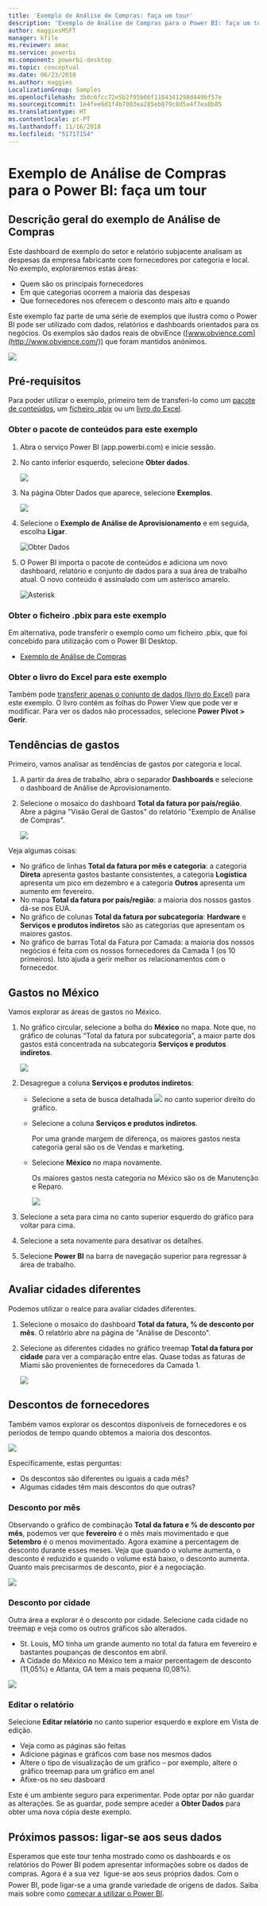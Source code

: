 ```yaml
---
title: 'Exemplo de Análise de Compras: faça um tour'
description: 'Exemplo de Análise de Compras para o Power BI: faça um tour'
author: maggiesMSFT
manager: kfile
ms.reviewer: amac
ms.service: powerbi
ms.component: powerbi-desktop
ms.topic: conceptual
ms.date: 06/23/2018
ms.author: maggies
LocalizationGroup: Samples
ms.openlocfilehash: 3b0c6fcc72e5b2f95b06f1184341298d449bf57e
ms.sourcegitcommit: 1e4fee6d1f4b7803ea285eb879c8d5a4f7ea8b85
ms.translationtype: HT
ms.contentlocale: pt-PT
ms.lasthandoff: 11/16/2018
ms.locfileid: "51717154"
---
```

# <a name="procurement-analysis-sample-for-power-bi-take-a-tour"></a>Exemplo de Análise de Compras para o Power BI: faça um tour

## <a name="overview-of-the-procurement-analysis-sample"></a>Descrição geral do exemplo de Análise de Compras
Este dashboard de exemplo do setor e relatório subjacente analisam as despesas da empresa fabricante com fornecedores por categoria e local. No exemplo, exploraremos estas áreas:

* Quem são os principais fornecedores
* Em que categorias ocorrem a maioria das despesas
* Que fornecedores nos oferecem o desconto mais alto e quando

Este exemplo faz parte de uma série de exemplos que ilustra como o Power BI pode ser utilizado com dados, relatórios e dashboards orientados para os negócios. Os exemplos são dados reais de obviEnce ([www.obvience.com](http://www.obvience.com/)) que foram mantidos anónimos.

![](media/sample-procurement/procurement1.png)

## <a name="prerequisites"></a>Pré-requisitos

 Para poder utilizar o exemplo, primeiro tem de transferi-lo como um [pacote de conteúdos](https://docs.microsoft.com/power-bi/sample-procurement#get-the-content-pack-for-this-sample), um [ficheiro .pbix](http://download.microsoft.com/download/D/5/3/D5390069-F723-413B-8D27-5888500516EB/Procurement%20Analysis%20Sample%20PBIX.pbix) ou um [livro do Excel](http://go.microsoft.com/fwlink/?LinkId=529784).

### <a name="get-the-content-pack-for-this-sample"></a>Obter o pacote de conteúdos para este exemplo

1. Abra o serviço Power BI (app.powerbi.com) e inicie sessão.
2. No canto inferior esquerdo, selecione **Obter dados**.
   
    ![](media/sample-datasets/power-bi-get-data.png)
3. Na página Obter Dados que aparece, selecione **Exemplos**.
   
   ![](media/sample-datasets/power-bi-samples-icon.png)
4. Selecione o **Exemplo de Análise de Aprovisionamento** e em seguida, escolha **Ligar**.  
  
   ![Obter Dados](media/sample-procurement/procurement1a.png)
   
5. O Power BI importa o pacote de conteúdos e adiciona um novo dashboard, relatório e conjunto de dados para a sua área de trabalho atual. O novo conteúdo é assinalado com um asterisco amarelo. 
   
   ![Asterisk](media/sample-procurement/procurement1b.png)
  
### <a name="get-the-pbix-file-for-this-sample"></a>Obter o ficheiro .pbix para este exemplo

Em alternativa, pode transferir o exemplo como um ficheiro .pbix, que foi concebido para utilização com o Power BI Desktop. 

 * [Exemplo de Análise de Compras](http://download.microsoft.com/download/D/5/3/D5390069-F723-413B-8D27-5888500516EB/Procurement%20Analysis%20Sample%20PBIX.pbix)

### <a name="get-the-excel-workbook-for-this-sample"></a>Obter o livro do Excel para este exemplo
Também pode [transferir apenas o conjunto de dados (livro do Excel)](http://go.microsoft.com/fwlink/?LinkId=529784) para este exemplo. O livro contém as folhas do Power View que pode ver e modificar. Para ver os dados não processados, selecione **Power Pivot > Gerir**.


## <a name="spending-trends"></a>Tendências de gastos
Primeiro, vamos analisar as tendências de gastos por categoria e local.  

1. A partir da área de trabalho, abra o separador **Dashboards** e selecione o dashboard de Análise de Aprovisionamento.
2. Selecione o mosaico do dashboard **Total da fatura por país/região**. Abre a página "Visão Geral de Gastos" do relatório "Exemplo de Análise de Compras".

    ![](media/sample-procurement/procurement2.png)

Veja algumas coisas:

* No gráfico de linhas **Total da fatura por mês e categoria**: a categoria **Direta** apresenta gastos bastante consistentes, a categoria **Logística** apresenta um pico em dezembro e a categoria **Outros** apresenta um aumento em fevereiro.
* No mapa **Total da fatura por país/região**: a maioria dos nossos gastos dá-se nos EUA.
* No gráfico de colunas **Total da fatura por subcategoria**: **Hardware** e **Serviços e produtos indiretos** são as categorias que apresentam os maiores gastos.
* No gráfico de barras Total da Fatura por Camada: a maioria dos nossos negócios é feita com os nossos fornecedores da Camada 1 (os 10 primeiros). Isto ajuda a gerir melhor os relacionamentos com o fornecedor.

## <a name="spending-in-mexico"></a>Gastos no México
Vamos explorar as áreas de gastos no México.

1. No gráfico circular, selecione a bolha do **México** no mapa. Note que, no gráfico de colunas “Total da fatura por subcategoria”, a maior parte dos gastos está concentrada na subcategoria **Serviços e produtos indiretos**.

   ![](media/sample-procurement/pbi_procsample_spendmexico.png)
2. Desagregue a coluna **Serviços e produtos indiretos**:

   * Selecione a seta de busca detalhada ![](media/sample-procurement/pbi_drilldown_icon.png) no canto superior direito do gráfico.
   * Selecione a coluna **Serviços e produtos indiretos**.

      Por uma grande margem de diferença, os maiores gastos nesta categoria geral são os de Vendas e marketing.
   * Selecione **México** no mapa novamente.

      Os maiores gastos nesta categoria no México são os de Manutenção e Reparo.

      ![](media/sample-procurement/pbi_procsample_drill_mexico.png)
3. Selecione a seta para cima no canto superior esquerdo do gráfico para voltar para cima.
4. Selecione a seta novamente para desativar os detalhes.  
5. Selecione **Power BI** na barra de navegação superior para regressar à área de trabalho.

## <a name="evaluate-different-cities"></a>Avaliar cidades diferentes
Podemos utilizar o realce para avaliar cidades diferentes.

1. Selecione o mosaico do dashboard **Total da fatura, % de desconto por mês**. O relatório abre na página de "Análise de Desconto".
2. Selecione as diferentes cidades no gráfico treemap **Total da fatura por cidade** para ver a comparação entre elas. Quase todas as faturas de Miami são provenientes de fornecedores da Camada 1.

   ![](media/sample-procurement/pbi_procsample_miamitreemap2.png)

## <a name="vendor-discounts"></a>Descontos de fornecedores
Também vamos explorar os descontos disponíveis de fornecedores e os períodos de tempo quando obtemos a maioria dos descontos.

![](media/sample-procurement/procurement4.png)

Especificamente, estas perguntas:

* Os descontos são diferentes ou iguais a cada mês?
* Algumas cidades têm mais descontos do que outras?

### <a name="discount-by-month"></a>Desconto por mês
Observando o gráfico de combinação **Total da fatura e % de desconto por mês**, podemos ver que **fevereiro** é o mês mais movimentado e que **Setembro** é o menos movimentado. Agora examine a percentagem de desconto durante esses meses.
Veja que quando o volume aumenta, o desconto é reduzido e quando o volume está baixo, o desconto aumenta. Quanto mais precisarmos de desconto, pior é a negociação.

![](media/sample-procurement/procurement5.png)

### <a name="discount-by-city"></a>Desconto por cidade
Outra área a explorar é o desconto por cidade. Selecione cada cidade no treemap e veja como os outros gráficos são alterados.

* St. Louis, MO tinha um grande aumento no total da fatura em fevereiro e bastantes poupanças de descontos em abril.
* A Cidade do México no México tem a maior percentagem de desconto (11,05%) e Atlanta, GA tem a mais pequena (0,08%).

![](media/sample-procurement/procurement6.png)

### <a name="edit-the-report"></a>Editar o relatório
Selecione **Editar relatório** no canto superior esquerdo e explore em Vista de edição.

* Veja como as páginas são feitas
* Adicione páginas e gráficos com base nos mesmos dados
* Altere o tipo de visualização de um gráfico – por exemplo, altere o gráfico treemap para um gráfico em anel
* Afixe-os no seu dasboard

Este é um ambiente seguro para experimentar. Pode optar por não guardar as alterações. Se as guardar, pode sempre aceder a **Obter Dados** para obter uma nova cópia deste exemplo.

## <a name="next-steps-connect-to-your-data"></a>Próximos passos: ligar-se aos seus dados
Esperamos que este tour tenha mostrado como os dashboards e os relatórios do Power BI podem apresentar informações sobre os dados de compras. Agora é a sua vez &#151; ligue-se aos seus próprios dados. Com o Power BI, pode ligar-se a uma grande variedade de origens de dados. Saiba mais sobre como [começar a utilizar o Power BI](service-get-started.md).
